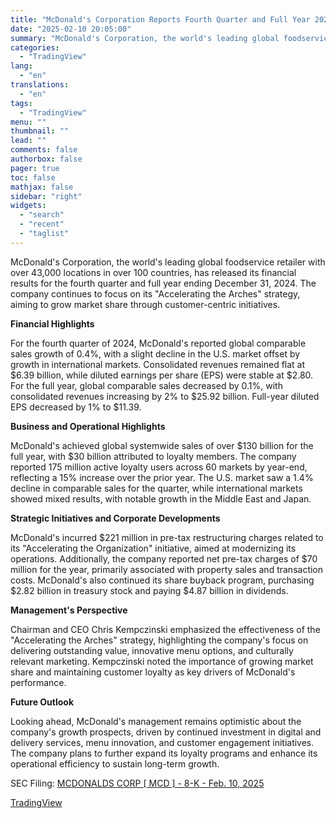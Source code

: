 ```yaml
---
title: "McDonald's Corporation Reports Fourth Quarter and Full Year 2024 Results"
date: "2025-02-10 20:05:00"
summary: "McDonald's Corporation, the world's leading global foodservice retailer with over 43,000 locations in over 100 countries, has released its financial results for the fourth quarter and full year ending December 31, 2024. The company continues to focus on its \"Accelerating the Arches\" strategy, aiming to grow market share through customer-centric..."
categories:
  - "TradingView"
lang:
  - "en"
translations:
  - "en"
tags:
  - "TradingView"
menu: ""
thumbnail: ""
lead: ""
comments: false
authorbox: false
pager: true
toc: false
mathjax: false
sidebar: "right"
widgets:
  - "search"
  - "recent"
  - "taglist"
---
```


McDonald's Corporation, the world's leading global foodservice retailer with over 43,000 locations in over 100 countries, has released its financial results for the fourth quarter and full year ending December 31, 2024. The company continues to focus on its "Accelerating the Arches" strategy, aiming to grow market share through customer-centric initiatives.

**Financial Highlights**

For the fourth quarter of 2024, McDonald's reported global comparable sales growth of 0.4%, with a slight decline in the U.S. market offset by growth in international markets. Consolidated revenues remained flat at $6.39 billion, while diluted earnings per share (EPS) were stable at $2.80. For the full year, global comparable sales decreased by 0.1%, with consolidated revenues increasing by 2% to $25.92 billion. Full-year diluted EPS decreased by 1% to $11.39.

**Business and Operational Highlights**

McDonald's achieved global systemwide sales of over $130 billion for the full year, with $30 billion attributed to loyalty members. The company reported 175 million active loyalty users across 60 markets by year-end, reflecting a 15% increase over the prior year. The U.S. market saw a 1.4% decline in comparable sales for the quarter, while international markets showed mixed results, with notable growth in the Middle East and Japan.

**Strategic Initiatives and Corporate Developments**

McDonald's incurred $221 million in pre-tax restructuring charges related to its "Accelerating the Organization" initiative, aimed at modernizing its operations. Additionally, the company reported net pre-tax charges of $70 million for the year, primarily associated with property sales and transaction costs. McDonald's also continued its share buyback program, purchasing $2.82 billion in treasury stock and paying $4.87 billion in dividends.

**Management's Perspective**

Chairman and CEO Chris Kempczinski emphasized the effectiveness of the "Accelerating the Arches" strategy, highlighting the company's focus on delivering outstanding value, innovative menu options, and culturally relevant marketing. Kempczinski noted the importance of growing market share and maintaining customer loyalty as key drivers of McDonald's performance.

**Future Outlook**

Looking ahead, McDonald's management remains optimistic about the company's growth prospects, driven by continued investment in digital and delivery services, menu innovation, and customer engagement initiatives. The company plans to further expand its loyalty programs and enhance its operational efficiency to sustain long-term growth.

SEC Filing: [MCDONALDS CORP [ MCD ] - 8-K - Feb. 10, 2025](https://www.sec.gov/Archives/edgar/data/63908/000006390825000006/mcd-20250210.htm)

[TradingView](https://www.tradingview.com/news/tradingview:fe34bcaac5074:0-mcdonald-s-corporation-reports-fourth-quarter-and-full-year-2024-results/)
